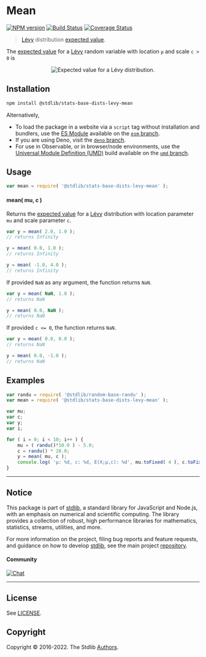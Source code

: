 <!--

@license Apache-2.0

Copyright (c) 2018 The Stdlib Authors.

Licensed under the Apache License, Version 2.0 (the "License");
you may not use this file except in compliance with the License.
You may obtain a copy of the License at

   http://www.apache.org/licenses/LICENSE-2.0

Unless required by applicable law or agreed to in writing, software
distributed under the License is distributed on an "AS IS" BASIS,
WITHOUT WARRANTIES OR CONDITIONS OF ANY KIND, either express or implied.
See the License for the specific language governing permissions and
limitations under the License.

-->

# Mean

[![NPM version][npm-image]][npm-url] [![Build Status][test-image]][test-url] [![Coverage Status][coverage-image]][coverage-url] <!-- [![dependencies][dependencies-image]][dependencies-url] -->

> [Lévy][levy-distribution] distribution [expected value][mean].

<!-- Section to include introductory text. Make sure to keep an empty line after the intro `section` element and another before the `/section` close. -->

<section class="intro">

The [expected value][mean] for a [Lévy][levy-distribution] random variable with location `μ` and scale `c > 0` is

<!-- <equation class="equation" label="eq:levy_expectation" align="center" raw="\mathbb{E}\left[ X \right] = \infty" alt="Expected value for a Lévy distribution."> -->

<div class="equation" align="center" data-raw-text="\mathbb{E}\left[ X \right] = \infty" data-equation="eq:levy_expectation">
    <img src="https://cdn.jsdelivr.net/gh/stdlib-js/stdlib@51534079fef45e990850102147e8945fb023d1d0/lib/node_modules/@stdlib/stats/base/dists/levy/mean/docs/img/equation_levy_expectation.svg" alt="Expected value for a Lévy distribution.">
    <br>
</div>

<!-- </equation> -->

</section>

<!-- /.intro -->

<!-- Package usage documentation. -->

<section class="installation">

## Installation

```bash
npm install @stdlib/stats-base-dists-levy-mean
```

Alternatively,

-   To load the package in a website via a `script` tag without installation and bundlers, use the [ES Module][es-module] available on the [`esm` branch][esm-url].
-   If you are using Deno, visit the [`deno` branch][deno-url].
-   For use in Observable, or in browser/node environments, use the [Universal Module Definition (UMD)][umd] build available on the [`umd` branch][umd-url].

</section>

<section class="usage">

## Usage

```javascript
var mean = require( '@stdlib/stats-base-dists-levy-mean' );
```

#### mean( mu, c )

Returns the [expected value][mean] for a [Lévy][levy-distribution] distribution with location parameter `mu` and scale parameter `c`.

```javascript
var y = mean( 2.0, 1.0 );
// returns Infinity

y = mean( 0.0, 1.0 );
// returns Infinity

y = mean( -1.0, 4.0 );
// returns Infinity
```

If provided `NaN` as any argument, the function returns `NaN`.

```javascript
var y = mean( NaN, 1.0 );
// returns NaN

y = mean( 0.0, NaN );
// returns NaN
```

If provided `c <= 0`, the function returns `NaN`.

```javascript
var y = mean( 0.0, 0.0 );
// returns NaN

y = mean( 0.0, -1.0 );
// returns NaN
```

</section>

<!-- /.usage -->

<!-- Package usage notes. Make sure to keep an empty line after the `section` element and another before the `/section` close. -->

<section class="notes">

</section>

<!-- /.notes -->

<!-- Package usage examples. -->

<section class="examples">

## Examples

<!-- eslint no-undef: "error" -->

```javascript
var randu = require( '@stdlib/random-base-randu' );
var mean = require( '@stdlib/stats-base-dists-levy-mean' );

var mu;
var c;
var y;
var i;

for ( i = 0; i < 10; i++ ) {
    mu = ( randu()*10.0 ) - 5.0;
    c = randu() * 20.0;
    y = mean( mu, c );
    console.log( 'µ: %d, c: %d, E(X;µ,c): %d', mu.toFixed( 4 ), c.toFixed( 4 ), y.toFixed( 4 ) );
}
```

</section>

<!-- /.examples -->

<!-- Section to include cited references. If references are included, add a horizontal rule *before* the section. Make sure to keep an empty line after the `section` element and another before the `/section` close. -->

<section class="references">

</section>

<!-- /.references -->

<!-- Section for related `stdlib` packages. Do not manually edit this section, as it is automatically populated. -->

<section class="related">

</section>

<!-- /.related -->

<!-- Section for all links. Make sure to keep an empty line after the `section` element and another before the `/section` close. -->


<section class="main-repo" >

* * *

## Notice

This package is part of [stdlib][stdlib], a standard library for JavaScript and Node.js, with an emphasis on numerical and scientific computing. The library provides a collection of robust, high performance libraries for mathematics, statistics, streams, utilities, and more.

For more information on the project, filing bug reports and feature requests, and guidance on how to develop [stdlib][stdlib], see the main project [repository][stdlib].

#### Community

[![Chat][chat-image]][chat-url]

---

## License

See [LICENSE][stdlib-license].


## Copyright

Copyright &copy; 2016-2022. The Stdlib [Authors][stdlib-authors].

</section>

<!-- /.stdlib -->

<!-- Section for all links. Make sure to keep an empty line after the `section` element and another before the `/section` close. -->

<section class="links">

[npm-image]: http://img.shields.io/npm/v/@stdlib/stats-base-dists-levy-mean.svg
[npm-url]: https://npmjs.org/package/@stdlib/stats-base-dists-levy-mean

[test-image]: https://github.com/stdlib-js/stats-base-dists-levy-mean/actions/workflows/test.yml/badge.svg?branch=main
[test-url]: https://github.com/stdlib-js/stats-base-dists-levy-mean/actions/workflows/test.yml?query=branch:main

[coverage-image]: https://img.shields.io/codecov/c/github/stdlib-js/stats-base-dists-levy-mean/main.svg
[coverage-url]: https://codecov.io/github/stdlib-js/stats-base-dists-levy-mean?branch=main

<!--

[dependencies-image]: https://img.shields.io/david/stdlib-js/stats-base-dists-levy-mean.svg
[dependencies-url]: https://david-dm.org/stdlib-js/stats-base-dists-levy-mean/main

-->

[chat-image]: https://img.shields.io/gitter/room/stdlib-js/stdlib.svg
[chat-url]: https://gitter.im/stdlib-js/stdlib/

[stdlib]: https://github.com/stdlib-js/stdlib

[stdlib-authors]: https://github.com/stdlib-js/stdlib/graphs/contributors

[umd]: https://github.com/umdjs/umd
[es-module]: https://developer.mozilla.org/en-US/docs/Web/JavaScript/Guide/Modules

[deno-url]: https://github.com/stdlib-js/stats-base-dists-levy-mean/tree/deno
[umd-url]: https://github.com/stdlib-js/stats-base-dists-levy-mean/tree/umd
[esm-url]: https://github.com/stdlib-js/stats-base-dists-levy-mean/tree/esm

[stdlib-license]: https://raw.githubusercontent.com/stdlib-js/stats-base-dists-levy-mean/main/LICENSE

[levy-distribution]: https://en.wikipedia.org/wiki/L%C3%A9vy_distribution

[mean]: https://en.wikipedia.org/wiki/Mean

</section>

<!-- /.links -->

